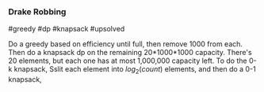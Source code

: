 ### Drake Robbing

#greedy #dp #knapsack #upsolved

Do a greedy based on efficiency until full, then remove 1000 from each. Then do a knapsack dp on the remaining 20\*1000\*1000 capacity. There's 20 elements, but each one has at most 1,000,000 capacity left. To do the 0-k knapsack, Sslit each element into $log_2(count)$ elements, and then do a 0-1 knapsack,